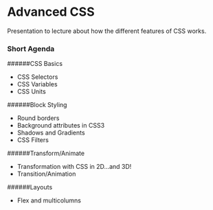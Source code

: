 # Advanced CSS
Presentation to lecture about how the different features of CSS works.

### Short Agenda
######CSS Basics
* CSS Selectors
* CSS Variables
* CSS Units

######Block Styling
* Round borders
* Background attributes in CSS3
* Shadows and Gradients
* CSS Filters

######Transform/Animate
* Transformation with CSS in 2D...and 3D!
* Transition/Animation

######Layouts
* Flex and multicolumns
